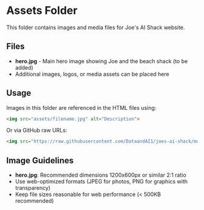 # Assets Folder

This folder contains images and media files for Joe's AI Shack website.

## Files

- **hero.jpg** - Main hero image showing Joe and the beach shack (to be added)
- Additional images, logos, or media assets can be placed here

## Usage

Images in this folder are referenced in the HTML files using:

```html
<img src="assets/filename.jpg" alt="Description">
```

Or via GitHub raw URLs:
```html
<img src="https://raw.githubusercontent.com/DataandAI1/joes-ai-shack/main/assets/filename.jpg" alt="Description">
```

## Image Guidelines

- **hero.jpg**: Recommended dimensions 1200x600px or similar 2:1 ratio
- Use web-optimized formats (JPEG for photos, PNG for graphics with transparency)
- Keep file sizes reasonable for web performance (< 500KB recommended)
